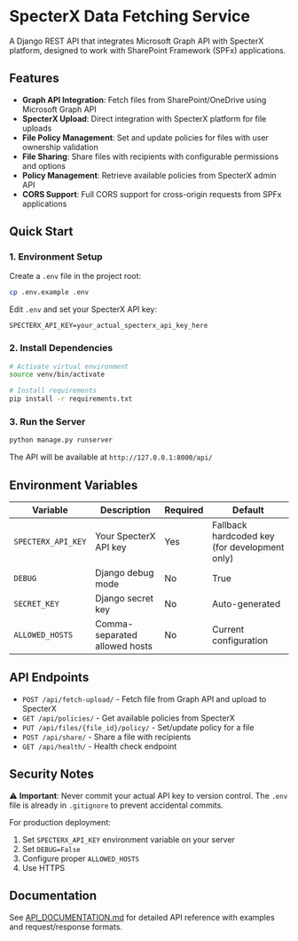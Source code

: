 # SpecterX Data Fetching Service

A Django REST API that integrates Microsoft Graph API with SpecterX platform, designed to work with SharePoint Framework (SPFx) applications.

## Features

- **Graph API Integration**: Fetch files from SharePoint/OneDrive using Microsoft Graph API
- **SpecterX Upload**: Direct integration with SpecterX platform for file uploads
- **File Policy Management**: Set and update policies for files with user ownership validation
- **File Sharing**: Share files with recipients with configurable permissions and options
- **Policy Management**: Retrieve available policies from SpecterX admin API
- **CORS Support**: Full CORS support for cross-origin requests from SPFx applications

## Quick Start

### 1. Environment Setup

Create a `.env` file in the project root:

```bash
cp .env.example .env
```

Edit `.env` and set your SpecterX API key:

```env
SPECTERX_API_KEY=your_actual_specterx_api_key_here
```

### 2. Install Dependencies

```bash
# Activate virtual environment
source venv/bin/activate

# Install requirements
pip install -r requirements.txt
```

### 3. Run the Server

```bash
python manage.py runserver
```

The API will be available at `http://127.0.0.1:8000/api/`

## Environment Variables

| Variable | Description | Required | Default |
|----------|-------------|----------|---------|
| `SPECTERX_API_KEY` | Your SpecterX API key | Yes | Fallback hardcoded key (for development only) |
| `DEBUG` | Django debug mode | No | True |
| `SECRET_KEY` | Django secret key | No | Auto-generated |
| `ALLOWED_HOSTS` | Comma-separated allowed hosts | No | Current configuration |

## API Endpoints

- `POST /api/fetch-upload/` - Fetch file from Graph API and upload to SpecterX
- `GET /api/policies/` - Get available policies from SpecterX
- `PUT /api/files/{file_id}/policy/` - Set/update policy for a file
- `POST /api/share/` - Share a file with recipients
- `GET /api/health/` - Health check endpoint

## Security Notes

⚠️ **Important**: Never commit your actual API key to version control. The `.env` file is already in `.gitignore` to prevent accidental commits.

For production deployment:
1. Set `SPECTERX_API_KEY` environment variable on your server
2. Set `DEBUG=False`
3. Configure proper `ALLOWED_HOSTS`
4. Use HTTPS

## Documentation

See [API_DOCUMENTATION.md](./API_DOCUMENTATION.md) for detailed API reference with examples and request/response formats.